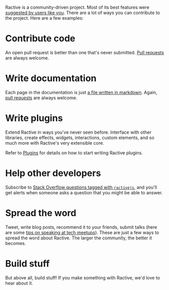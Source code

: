 Ractive is a community-driven project. Most of its best features were [suggested by users like you](https://github.com/ractivejs/ractive/issues?q=is%3Aissue%20label%3Aenhancement%20). There are a lot of ways you can contribute to the project. Here are a few examples:

# Contribute code

An open pull request is better than one that's never submitted. [Pull requests](https://github.com/ractivejs/ractive/pulls) are always welcome.

# Write documentation

Each page in the documentation is just [a file written in markdown](). Again, [pull requests](https://github.com/ractivejs/ractive/pulls) are always welcome.

# Write plugins

Extend Ractive in ways you've never seen before. Interface with other libraries, create effects, widgets, interactions, custom elements, and so much more with Ractive's very extensible core.

Refer to [Plugins]() for details on how to start writing Ractive plugins.

# Help other developers

Subscribe to [Stack Overflow questions tagged with `ractivejs`](http://stackoverflow.com/questions/tagged/ractivejs), and you'll get alerts when someone asks a question that you might be able to answer.

# Spread the word

Tweet, write blog posts, recommend it to your friends, submit talks (here are some [tips on speaking at tech meetups](http://speaking.io/)). These are just a few ways to spread the word about Ractive. The larger the community, the better it becomes. 

# Build stuff

But above all, build stuff! If you make something with Ractive, we'd love to hear about it.
